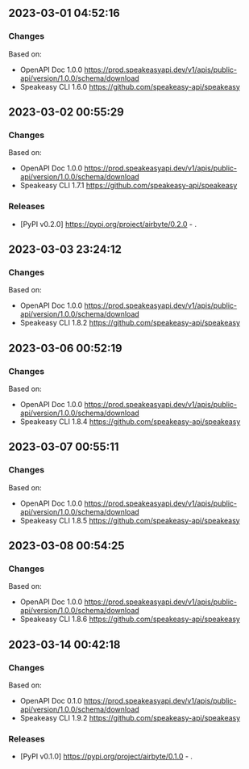 

## 2023-03-01 04:52:16
### Changes
Based on:
- OpenAPI Doc 1.0.0 https://prod.speakeasyapi.dev/v1/apis/public-api/version/1.0.0/schema/download
- Speakeasy CLI 1.6.0 https://github.com/speakeasy-api/speakeasy

## 2023-03-02 00:55:29
### Changes
Based on:
- OpenAPI Doc 1.0.0 https://prod.speakeasyapi.dev/v1/apis/public-api/version/1.0.0/schema/download
- Speakeasy CLI 1.7.1 https://github.com/speakeasy-api/speakeasy
### Releases
- [PyPI v0.2.0] https://pypi.org/project/airbyte/0.2.0 - .

## 2023-03-03 23:24:12
### Changes
Based on:
- OpenAPI Doc 1.0.0 https://prod.speakeasyapi.dev/v1/apis/public-api/version/1.0.0/schema/download
- Speakeasy CLI 1.8.2 https://github.com/speakeasy-api/speakeasy

## 2023-03-06 00:52:19
### Changes
Based on:
- OpenAPI Doc 1.0.0 https://prod.speakeasyapi.dev/v1/apis/public-api/version/1.0.0/schema/download
- Speakeasy CLI 1.8.4 https://github.com/speakeasy-api/speakeasy

## 2023-03-07 00:55:11
### Changes
Based on:
- OpenAPI Doc 1.0.0 https://prod.speakeasyapi.dev/v1/apis/public-api/version/1.0.0/schema/download
- Speakeasy CLI 1.8.5 https://github.com/speakeasy-api/speakeasy

## 2023-03-08 00:54:25
### Changes
Based on:
- OpenAPI Doc 1.0.0 https://prod.speakeasyapi.dev/v1/apis/public-api/version/1.0.0/schema/download
- Speakeasy CLI 1.8.6 https://github.com/speakeasy-api/speakeasy

## 2023-03-14 00:42:18
### Changes
Based on:
- OpenAPI Doc 0.1.0 https://prod.speakeasyapi.dev/v1/apis/public-api/version/1.0.0/schema/download
- Speakeasy CLI 1.9.2 https://github.com/speakeasy-api/speakeasy
### Releases
- [PyPI v0.1.0] https://pypi.org/project/airbyte/0.1.0 - .
